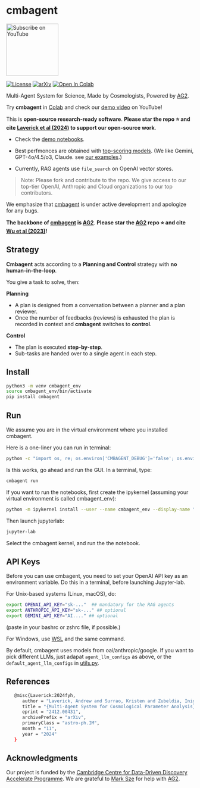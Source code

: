 
# cmbagent

<a href="https://www.youtube.com/@cmbagent" target="_blank">
    <img src="https://img.shields.io/badge/YouTube-Subscribe-red?style=flat-square&logo=youtube" alt="Subscribe on YouTube" width="140"/>
</a> 

[![License](https://img.shields.io/badge/license-MIT-blue.svg)](LICENSE) [![arXiv](https://img.shields.io/badge/arXiv-2412.00431-b31b1b.svg)](https://arxiv.org/abs/2412.00431) <a href="https://colab.research.google.com/github/CMBAgents/cmbagent/blob/main/docs/notebooks/cmbagent_colab_demo.ipynb" target="_parent">
    <img src="https://colab.research.google.com/assets/colab-badge.svg" alt="Open In Colab"/>
</a>

Multi-Agent System for Science, Made by Cosmologists, Powered by [AG2](https://github.com/ag2ai/ag2).

Try **cmbagent** in [Colab](https://colab.research.google.com/github/CMBAgents/cmbagent/blob/main/docs/notebooks/cmbagent_colab_demo.ipynb) and check our [demo video](https://www.youtube.com/watch?v=XE0Eu-tMpgs&t=1s) on YouTube!

This is **open-source research-ready software**.  **Please star the  repo ⭐ and cite [Laverick et al (2024)](#reference) to support our open-source work**. 

- Check the [demo notebooks](https://github.com/CMBAgents/cmbagent/tree/main/docs/notebooks).

- Best perfmonces are obtained with [top-scoring models](https://lmarena.ai/?leaderboard). (We like Gemini, GPT-4o/4.5/o3, Claude. see [our examples](https://github.com/CMBAgents/cmbagent/tree/main/docs/notebooks).)

- Currently, RAG agents use `file_search` on OpenAI vector stores.

> Note: Please fork and contribute to the repo. We give access to our top-tier OpenAI, Anthropic and Cloud organizations to our top contributors.

We emphasize that [cmbagent](https://github.com/CMBAgents/cmbagent) is under active development and apologize for any bugs. 

**The backbone of [cmbagent](https://github.com/CMBAgents/cmbagent) is [AG2](https://github.com/ag2ai/ag2)**. **Please star the [AG2](https://github.com/ag2ai/ag2) repo ⭐ and cite [Wu et al (2023)](https://arxiv.org/abs/2308.08155)!**

## Strategy

**Cmbagent** acts according to a **Planning and Control** strategy with **no human-in-the-loop**.

You give a task to solve, then:

**Planning**

- A plan is designed from a conversation between a planner and a plan reviewer.
- Once the number of feedbacks (reviews) is exhausted the plan is recorded in context and **cmbagent** switches to **control**.

**Control**

- The plan is executed **step-by-step**.
- Sub-tasks are handed over to a single agent in each step.

## Install 

```bash
python3 -m venv cmbagent_env
source cmbagent_env/bin/activate
pip install cmbagent
```

## Run

We assume you are in the virtual environment where you installed cmbagent. 

Here is a one-liner you can run in terminal:

```bash
python -c "import os, re; os.environ['CMBAGENT_DEBUG']='false'; os.environ['ASTROPILOT_DISABLE_DISPLAY']='true'; import cmbagent; task='''Draw two random numbers and give me their sum'''; results=cmbagent.one_shot(task, max_rounds=50, initial_agent='engineer', engineer_model='gpt-4o-mini');"
```

Is this works, go ahead and run the GUI. In a terminal, type:

```bash
cmbagent run
```

If you want to run the notebooks, first create the ipykernel (assuming your virtual environment is called cmbagent_env):

```bash
python -m ipykernel install --user --name cmbagent_env --display-name "Python (cmbagent_env)"
```

Then launch jupyterlab:

```bash
jupyter-lab
```

Select the cmbagent kernel, and run the the notebook. 


## API Keys

Before you can use cmbagent, you need to set your OpenAI API key as an environment variable. Do this in a terminal, before launching Jupyter-lab.

For Unix-based systems (Linux, macOS), do:

```bash
export OPENAI_API_KEY="sk-..."  ## mandatory for the RAG agents
export ANTHROPIC_API_KEY="sk-..." ## optional 
export GEMINI_API_KEY="AI...." ## optional 
```
(paste in your bashrc or zshrc file, if possible.)

For Windows, use [WSL](https://learn.microsoft.com/en-us/windows/wsl/install) and the same command.

By default, cmbagent uses models from oai/anthropic/google. If you want to pick different LLMs, just adapat `agent_llm_configs` as above, or the `default_agent_llm_configs` in [utils.py](https://github.com/CMBAgents/cmbagent/blob/main/cmbagent/utils.py).


## References

```bash
   @misc{Laverick:2024fyh,
      author = "Laverick, Andrew and Surrao, Kristen and Zubeldia, Inigo and Bolliet, Boris and Cranmer, Miles and Lewis, Antony and Sherwin, Blake and Lesgourgues, Julien",
      title = "{Multi-Agent System for Cosmological Parameter Analysis}",
      eprint = "2412.00431",
      archivePrefix = "arXiv",
      primaryClass = "astro-ph.IM",
      month = "11",
      year = "2024"
   }
```


## Acknowledgments

Our project is funded by the [Cambridge Centre for Data-Driven Discovery Accelerate Programme](https://science.ai.cam.ac.uk). We are grateful to [Mark Sze](https://github.com/marklysze) for help with [AG2](https://github.com/ag2ai/ag2).







